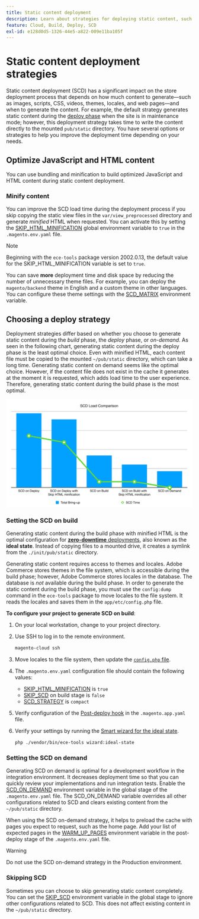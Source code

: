 ```yaml
---
title: Static content deployment
description: Learn about strategies for deploying static content, such as images, scripts, and CSS, on Adobe Commerce on cloud infrastructure projects.
feature: Cloud, Build, Deploy, SCD
exl-id: e128d0d5-1326-44e5-a822-009e11ba105f
---
```

# Static content deployment strategies

Static content deployment (SCD) has a significant impact on the store deployment process that depends on how much content to generate—such as images, scripts, CSS, videos, themes, locales, and web pages—and when to generate the content. For example, the default strategy generates static content during the [deploy phase](process.md#deploy-phase-deploy-phase) when the site is in maintenance mode; however, this deployment strategy takes time to write the content directly to the mounted `pub/static` directory. You have several options or strategies to help you improve the deployment time depending on your needs.

## Optimize JavaScript and HTML content

You can use bundling and minification to build optimized JavaScript and HTML content during static content deployment.

### Minify content

You can improve the SCD load time during the deployment process if you skip copying the static view files in the `var/view_preprocessed` directory and generate _minified_ HTML when requested. You can activate this by setting the [SKIP_HTML_MINIFICATION](../environment/variables-global.md#skiphtmlminification) global environment variable to `true` in the `.magento.env.yaml` file.

>[!NOTE]
>
>Beginning with the `ece-tools` package version 2002.0.13, the default value for the SKIP_HTML_MINIFICATION variable is set to `true`.

You can save **more** deployment time and disk space by reducing the number of unnecessary theme files. For example, you can deploy the `magento/backend` theme in English and a custom theme in other languages. You can configure these theme settings with the [SCD_MATRIX](../environment/variables-deploy.md#scdmatrix) environment variable.

## Choosing a deploy strategy

Deployment strategies differ based on whether you choose to generate static content during the _build_ phase, the _deploy_ phase, or _on-demand_. As seen in the following chart, generating static content during the deploy phase is the least optimal choice. Even with minified HTML, each content file must be copied to the mounted `~/pub/static` directory, which can take a long time. Generating static content on demand seems like the optimal choice. However, if the content file does not exist in the cache it generates at the moment it is requested, which adds load time to the user experience. Therefore, generating static content during the build phase is the most optimal.

![SCD Load Comparison](../../assets/scd-load-times.png)

### Setting the SCD on build

Generating static content during the build phase with minified HTML is the optimal configuration for [**zero-downtime** deployments](reduce-downtime.md), also known as the **ideal state**. Instead of copying files to a mounted drive, it creates a symlink from the `./init/pub/static` directory.

Generating static content requires access to themes and locales. Adobe Commerce stores themes in the file system, which is accessible during the build phase; however, Adobe Commerce stores locales in the database. The database is _not_ available during the build phase. In order to generate the static content during the build phase, you must use the `config:dump` command in the `ece-tools` package to move locales to the file system. It reads the locales and saves them in the `app/etc/config.php` file.

**To configure your project to generate SCD on build**:

1. On your local workstation, change to your project directory.
1. Use SSH to log in to the remote environment.

   ```bash
   magento-cloud ssh
   ```

1. Move locales to the file system, then update the [`config.php` file](../development/commerce-version.md#create-a-configphp-file).

1. The `.magento.env.yaml` configuration file should contain the following values:

   -  [SKIP_HTML_MINIFICATION](../environment/variables-global.md#skip_html_minification) is `true`
   -  [SKIP_SCD](../environment/variables-build.md#skip_scd) on build stage is `false`
   -  [SCD_STRATEGY](../environment/variables-build.md#scd_strategy) is `compact`

1. Verify configuration of the [Post-deploy hook](../application/hooks-property.md) in the `.magento.app.yaml` file.

1. Verify your settings by running the [Smart wizard for the ideal state](smart-wizards.md).

   ```bash
   php ./vendor/bin/ece-tools wizard:ideal-state
   ```

### Setting the SCD on demand

Generating SCD on demand is optimal for a development workflow in the integration environment. It decreases deployment time so that you can quickly review your implementations and run integration tests. Enable the [SCD_ON_DEMAND](../environment/variables-global.md#scdondemand) environment variable in the global stage of the `.magento.env.yaml` file. The SCD_ON_DEMAND variable overrides all other configurations related to SCD and clears existing content from the `~/pub/static` directory.

When using the SCD on-demand strategy, it helps to preload the cache with pages you expect to request, such as the home page. Add your list of expected pages in the [WARM_UP_PAGES](../environment/variables-post-deploy.md#warmuppages) environment variable in the post-deploy stage of the `.magento.env.yaml` file.

>[!WARNING]
>
>Do not use the SCD on-demand strategy in the Production environment.

### Skipping SCD

Sometimes you can choose to skip generating static content completely. You can set the [SKIP_SCD](../environment/variables-build.md#skipscd) environment variable in the global stage to ignore other configurations related to SCD. This does not affect existing content in the `~/pub/static` directory.
